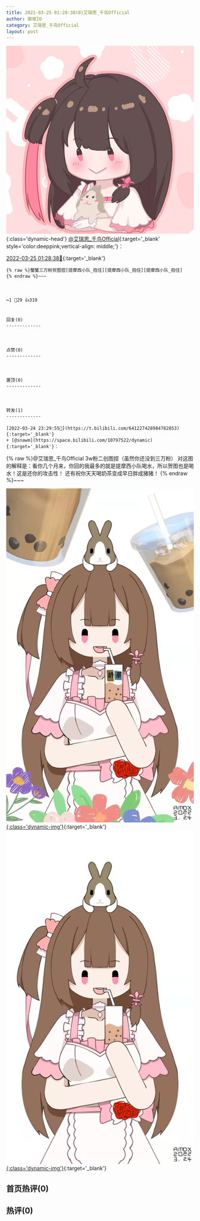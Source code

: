 ```yaml
---
title: 2022-03-25 01:28:38(0)艾瑞思_千鸟Official
author: 御坂IO
category: 艾瑞思_千鸟Official
layout: post
---
```


![img](/images/7e08840c56f251de28bdf766b647bd5fe9a5d50a.jpg){:class='dynamic-head'}
[@艾瑞思_千鸟Official](https://space.bilibili.com/1090010845/dynamic){:target='_blank' style='color:deeppink;vertical-align: middle;'}：

[2022-03-25 01:28:38🔗](https://t.bilibili.com/641258022041026566){:target='_blank'}

~~~
{% raw %}蟹蟹三万粉贺图捏[提摩西小队_抱住][提摩西小队_抱住][提摩西小队_抱住]
{% endraw %}~~~



↪️1 💬29 👍319


回复(0)
-------------



点赞(0)
-------------



置顶(0)
-------------



转发(1)
-------------

[2022-03-24 23:29:55🔗](https://t.bilibili.com/641227428984782853){:target='_blank'}
+ [@snawm](https://space.bilibili.com/10797522/dynamic){:target='_blank'}：
~~~
{% raw %}@艾瑞思_千鸟Official 3w粉二创图捏（虽然你还没到三万粉）
对这图的解释是：看你几个月来，你回的我最多的就是提摩西小队喝水，所以贺图也是喝水！这是还你的攻击性！
还有祝你天天喝奶茶变成早日胖成猪猪！
{% endraw %}~~~


[![img](/images/c1a1490edb939a93962cce118701f8ef8fa9e5ec.jpg){:class='dynamic-img'}](/images/c1a1490edb939a93962cce118701f8ef8fa9e5ec.jpg){:target='_blank'}
[![img](/images/83b6187b06774f5f53ccd78b9fdc04da2c111e7b.jpg){:class='dynamic-img'}](/images/83b6187b06774f5f53ccd78b9fdc04da2c111e7b.jpg){:target='_blank'}




首页热评(0)
-------------



热评(0)
-------------



